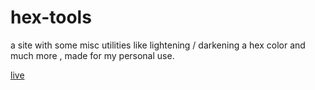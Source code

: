 # hex-tools

a site with some misc utilities like lightening / darkening a hex color  and much more , made for my personal use.

<a href="https://siduck76.github.io/hex-tools/"> live </a>
